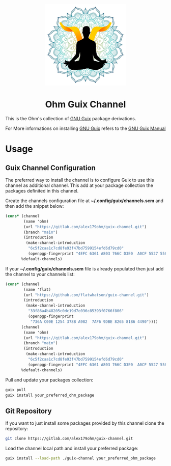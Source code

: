 <div style="text-align:center;" align="center">

![Ohm Guix Channel logo](./files/ohm_channel_logo.png)

# Ohm Guix Channel

</div>

This is the Ohm's collection of [GNU Guix](https://guix.gnu.org/) package derivations.

For More informations on installing [GNU Guix](https://guix.gnu.org/) refers to the [GNU Guix Manual](https://guix.gnu.org/manual/en/html_node/Installation.html)

# Usage

## Guix Channel Configuration

The preferred way to install the channel is to configure Guix to use this channel as additional channel.
This add at your package collection the packages definited in this channel.

Create the channels configuration file at **~/.config/guix/channels.scm** and then add the snippet below:

```scheme
(cons* (channel
        (name 'ohm)
        (url "https://gitlab.com/alex179ohm/guix-channel.git")
        (branch "main")
        (introduction
         (make-channel-introduction
          "6c5f2caa1c7cd8fe93f47bd7599154efd6d79cd0"
          (openpgp-fingerprint "4EFC 6361 A803 766C D3E0  A0CF 5527 5581 D13C CEE2"))))
       %default-channels)
```

If your **~/.config/guix/channels.scm** file is already populated then just add the channel to your channels list:

```scheme
(cons* (channel
        (name 'flat)
        (url "https://github.com/flatwhatson/guix-channel.git")
        (introduction
         (make-channel-introduction
          "33f86a4b48205c0dc19d7c036c85393f0766f806"
          (openpgp-fingerprint
           "736A C00E 1254 378B A982  7AF6 9DBE 8265 81B6 4490"))))
       (channel
        (name 'ohm)
        (url "https://gitlab.com/alex179ohm/guix-channel.git")
        (branch "main")
        (introduction
         (make-channel-introduction
          "6c5f2caa1c7cd8fe93f47bd7599154efd6d79cd0"
          (openpgp-fingerprint "4EFC 6361 A803 766C D3E0  A0CF 5527 5581 D13C CEE2"))))
       %default-channels)
```

Pull and update your packages collection:

```sh
guix pull
guix install your_preferred_ohm_package
```

## Git Repository

If you want to just install some packages provided by this channel clone the repository:

```sh
git clone https://gitlab.com/alex179ohm/guix-channel.git
```

Load the channel local path and install your preferred package:

```sh
guix install --load-path ./guix-channel your_preferred_ohm_package
```

